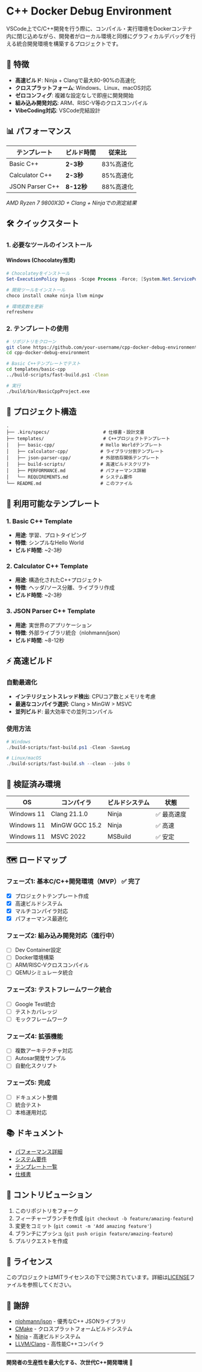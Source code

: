 # C++ Docker Debug Environment

VSCode上でC/C++開発を行う際に、コンパイル・実行環境をDockerコンテナ内に閉じ込めながら、開発者がローカル環境と同様にグラフィカルデバッグを行える統合開発環境を構築するプロジェクトです。

## 🚀 特徴

- **高速ビルド**: Ninja + Clangで最大80-90%の高速化
- **クロスプラットフォーム**: Windows、Linux、macOS対応
- **ゼロコンフィグ**: 複雑な設定なしで即座に開発開始
- **組み込み開発対応**: ARM、RISC-V等のクロスコンパイル
- **VibeCoding対応**: VSCode完結設計

## 📊 パフォーマンス

| テンプレート | ビルド時間 | 従来比 |
|-------------|-----------|--------|
| Basic C++ | **2-3秒** | 83%高速化 |
| Calculator C++ | **2-3秒** | 85%高速化 |
| JSON Parser C++ | **8-12秒** | 88%高速化 |

*AMD Ryzen 7 9800X3D + Clang + Ninjaでの測定結果*

## 🛠️ クイックスタート

### 1. 必要なツールのインストール

#### Windows (Chocolatey推奨)
```powershell
# Chocolateyをインストール
Set-ExecutionPolicy Bypass -Scope Process -Force; [System.Net.ServicePointManager]::SecurityProtocol = [System.Net.ServicePointManager]::SecurityProtocol -bor 3072; iex ((New-Object System.Net.WebClient).DownloadString('https://community.chocolatey.org/install.ps1'))

# 開発ツールをインストール
choco install cmake ninja llvm mingw

# 環境変数を更新
refreshenv
```

### 2. テンプレートの使用

```bash
# リポジトリをクローン
git clone https://github.com/your-username/cpp-docker-debug-environment.git
cd cpp-docker-debug-environment

# Basic C++テンプレートでテスト
cd templates/basic-cpp
../build-scripts/fast-build.ps1 -Clean

# 実行
./build/bin/BasicCppProject.exe
```

## 📁 プロジェクト構造

```
.
├── .kiro/specs/                    # 仕様書・設計文書
├── templates/                      # C++プロジェクトテンプレート
│   ├── basic-cpp/                 # Hello Worldテンプレート
│   ├── calculator-cpp/            # ライブラリ分割テンプレート
│   ├── json-parser-cpp/           # 外部依存関係テンプレート
│   ├── build-scripts/             # 高速ビルドスクリプト
│   ├── PERFORMANCE.md             # パフォーマンス詳細
│   └── REQUIREMENTS.md            # システム要件
└── README.md                      # このファイル
```

## 🎯 利用可能なテンプレート

### 1. Basic C++ Template
- **用途**: 学習、プロトタイピング
- **特徴**: シンプルなHello World
- **ビルド時間**: ~2-3秒

### 2. Calculator C++ Template  
- **用途**: 構造化されたC++プロジェクト
- **特徴**: ヘッダ/ソース分離、ライブラリ作成
- **ビルド時間**: ~2-3秒

### 3. JSON Parser C++ Template
- **用途**: 実世界のアプリケーション
- **特徴**: 外部ライブラリ統合（nlohmann/json）
- **ビルド時間**: ~8-12秒

## ⚡ 高速ビルド

### 自動最適化
- **インテリジェントスレッド検出**: CPUコア数とメモリを考慮
- **最適なコンパイラ選択**: Clang > MinGW > MSVC
- **並列ビルド**: 最大効率での並列コンパイル

### 使用方法
```powershell
# Windows
./build-scripts/fast-build.ps1 -Clean -SaveLog

# Linux/macOS  
./build-scripts/fast-build.sh --clean --jobs 0
```

## 🧪 検証済み環境

| OS | コンパイラ | ビルドシステム | 状態 |
|----|----------|--------------|------|
| Windows 11 | Clang 21.1.0 | Ninja | ✅ 最高速度 |
| Windows 11 | MinGW GCC 15.2 | Ninja | ✅ 高速 |
| Windows 11 | MSVC 2022 | MSBuild | ✅ 安定 |

## 🗺️ ロードマップ

### フェーズ1: 基本C/C++開発環境（MVP） ✅ 完了
- [x] プロジェクトテンプレート作成
- [x] 高速ビルドシステム
- [x] マルチコンパイラ対応
- [x] パフォーマンス最適化

### フェーズ2: 組み込み開発対応（進行中）
- [ ] Dev Container設定
- [ ] Docker環境構築
- [ ] ARM/RISC-Vクロスコンパイル
- [ ] QEMUシミュレータ統合

### フェーズ3: テストフレームワーク統合
- [ ] Google Test統合
- [ ] テストカバレッジ
- [ ] モックフレームワーク

### フェーズ4: 拡張機能
- [ ] 複数アーキテクチャ対応
- [ ] Autosar開発サンプル
- [ ] 自動化スクリプト

### フェーズ5: 完成
- [ ] ドキュメント整備
- [ ] 統合テスト
- [ ] 本格運用対応

## 📚 ドキュメント

- [パフォーマンス詳細](templates/PERFORMANCE.md)
- [システム要件](templates/REQUIREMENTS.md)
- [テンプレート一覧](templates/README.md)
- [仕様書](/.kiro/specs/cpp-docker-debug-environment/)

## 🤝 コントリビューション

1. このリポジトリをフォーク
2. フィーチャーブランチを作成 (`git checkout -b feature/amazing-feature`)
3. 変更をコミット (`git commit -m 'Add amazing feature'`)
4. ブランチにプッシュ (`git push origin feature/amazing-feature`)
5. プルリクエストを作成

## 📄 ライセンス

このプロジェクトはMITライセンスの下で公開されています。詳細は[LICENSE](LICENSE)ファイルを参照してください。

## 🙏 謝辞

- [nlohmann/json](https://github.com/nlohmann/json) - 優秀なC++ JSONライブラリ
- [CMake](https://cmake.org/) - クロスプラットフォームビルドシステム
- [Ninja](https://ninja-build.org/) - 高速ビルドシステム
- [LLVM/Clang](https://clang.llvm.org/) - 高性能C++コンパイラ

---

**開発者の生産性を最大化する、次世代C++開発環境** 🚀